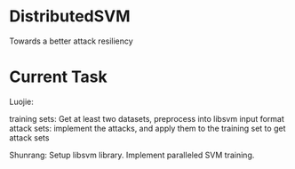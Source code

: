 DistributedSVM
==============

Towards a better attack resiliency


Current Task
============

Luojie:

training sets: Get at least two datasets, preprocess into libsvm input format
attack sets: implement the attacks, and apply them to the training set to get attack sets

Shunrang:
Setup libsvm library.
Implement paralleled SVM training.




